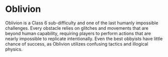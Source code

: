 # Oblivion

Oblivion is a Class 6 sub-difficulty and one of the last humanly impossible challenges. Every obstacle relies on glitches and movements that are beyond human capability, requiring players to perform actions that are nearly impossible to replicate intentionally. Even the best obbyists have little chance of success, as Oblivion utilizes confusing tactics and illogical physics.
